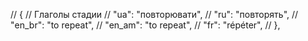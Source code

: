 // { // Глаголы стадии
//     "ua": "повторювати",
//     "ru": "повторять",
//     "en_br": "to repeat",
//     "en_am": "to repeat",
//     "fr": "répéter",
// },